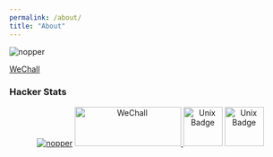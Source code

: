 ```yaml
---
permalink: /about/
title: "About"
---
```


![nopper](https://www.hackthebox.eu/badge/image/1411)

[WeChall](https://www.wechall.net/profile/NOPresearcher "WeChall")

### Hacker Stats

<p align="center">
  <a href="https://www.hackthebox.eu/home/users/profile/1411" ><img alt="nopper" src="https://www.hackthebox.eu/badge/image/1411" /></a>
  <a href="https://www.wechall.net/profile/NOPresearcher"> <img alt="WeChall" src="https://www.wechall.net/tpl/wc4/img/logo_wc4.gif" width="190" height="70" /> </a>
  <img alt="Unix Badge" src="https://assets.pentesterlab.com/badges/introduction.png" width="70" height="70" />
  <img alt="Unix Badge" src="https://assets.pentesterlab.com/badges/unix.png" width="70" height="70" />
</p>
